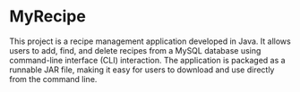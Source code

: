 # MyRecipe
This project is a recipe management application developed in Java. It allows users to add, find, and delete recipes from a MySQL database using command-line interface (CLI) interaction. The application is packaged as a runnable JAR file, making it easy for users to download and use directly from the command line.
